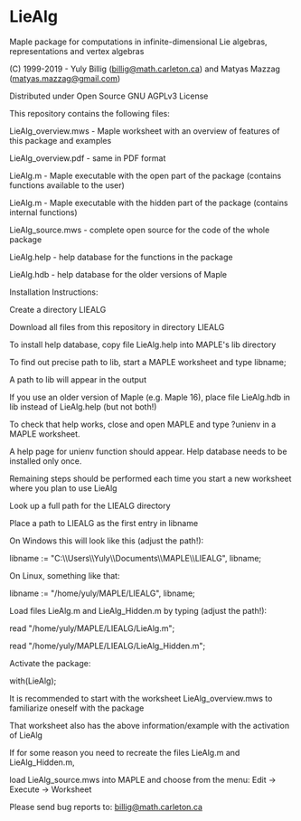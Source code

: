 # LieAlg

Maple package for computations in infinite-dimensional Lie algebras, representations and vertex algebras

(C) 1999-2019 - Yuly Billig (billig@math.carleton.ca) and Matyas Mazzag (matyas.mazzag@gmail.com)

Distributed under Open Source GNU AGPLv3 License
 
 
This repository contains the following files:

LieAlg_overview.mws - Maple worksheet with an overview of features of this package and examples

LieAlg_overview.pdf - same in PDF format

LieAlg.m - Maple executable with the open part of the package (contains functions available to the user)

LieAlg.m - Maple executable with the hidden part of the package (contains internal functions)

LieAlg_source.mws - complete open source for the code of the whole package

LieAlg.help - help database for the functions in the package

LieAlg.hdb - help database for the older versions of Maple
 
 
Installation Instructions:

Create a directory LIEALG

Download all files from this repository in directory LIEALG

To install help database, copy file LieAlg.help into MAPLE's lib directory

To find out precise path to lib, start a MAPLE worksheet and type libname;

A path to lib will appear in the output

If you use an older version of Maple (e.g. Maple 16), place file LieAlg.hdb in lib instead of LieAlg.help (but not both!)

To check that help works, close and open MAPLE and type ?unienv in a MAPLE worksheet. 

A help page for unienv function should appear. Help database needs to be installed only once.
 
 
Remaining steps should be performed each time you start a new worksheet where you plan to use LieAlg

Look up a full path for the LIEALG directory

Place a path to LIEALG as the first entry in libname

On Windows this will look like this (adjust the path!):

libname := "C:\\\\Users\\\\Yuly\\\\Documents\\\\MAPLE\\\\LIEALG", libname;

On Linux, something like that:

libname := "/home/yuly/MAPLE/LIEALG", libname;

Load files LieAlg.m and LieAlg_Hidden.m by typing (adjust the path!):

read "/home/yuly/MAPLE/LIEALG/LieAlg.m"; 

read "/home/yuly/MAPLE/LIEALG/LieAlg_Hidden.m";

Activate the package:

with(LieAlg);
 
 
It is recommended to start with the worksheet LieAlg_overview.mws to familiarize oneself with the package

That worksheet also has the above information/example with the activation of LieAlg
 
 
If for some reason you need to recreate the files LieAlg.m and LieAlg_Hidden.m, 

load LieAlg_source.mws into MAPLE and choose from the menu: Edit -> Execute -> Worksheet 
 
 
Please send bug reports to: billig@math.carleton.ca
 
